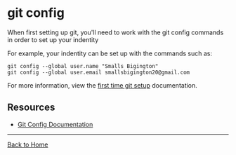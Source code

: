 # git config

When first setting up git, you'll need to work with the git config commands in order to set up your indentity

For example, your indentity can be set up with the commands such as:
```
git config --global user.name "Smalls Bigington"
git config --global user.email smallsbigington20@gmail.com
```
For more information, view the [first time git setup](https://git-scm.com/book/en/v2/Getting-Started-First-Time-Git-Setup) documentation.

## Resources

- [Git Config Documentation](https://git-scm.comdocs.git-config)

---

[Back to Home](../README.md)